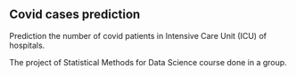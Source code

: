 ## Covid cases prediction
Prediction the number of covid patients in Intensive Care Unit (ICU) of hospitals.

The project of Statistical Methods for Data Science course done in a group.
